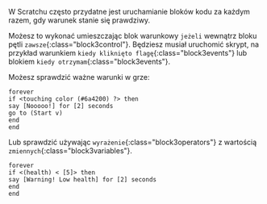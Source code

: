 W Scratchu często przydatne jest uruchamianie bloków kodu za każdym razem, gdy warunek stanie się prawdziwy.

Możesz to wykonać umieszczając blok warunkowy `jeżeli` wewnątrz bloku pętli `zawsze`{:class="block3control"}. Będziesz musiał uruchomić skrypt, na przykład warunkiem `kiedy kliknięto flagę`{:class="block3events"} lub blokiem `kiedy otrzymam`{:class="block3events"}.

Możesz sprawdzić ważne warunki w grze:

```blocks3
forever
if <touching color (#6a4200) ?> then
say [Nooooo!] for [2] seconds
go to (Start v)
end
end
```

Lub sprawdzić używając `wyrażenie`{:class="block3operators"} z wartością `zmiennych`{:class="block3variables"}.

```blocks3
forever
if <(health) < [5]> then
say [Warning! Low health] for [2] seconds
end
end
```
